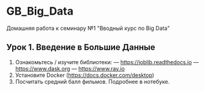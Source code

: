 # GB_Big_Data
Домашняя работа к семинару №1 "Вводный курс по Big Data" 

## Урок 1. Введение в Большие Данные
1. Ознакомьтесь / изучите библиотеки:
— https://joblib.readthedocs.io
— https://www.dask.org
— https://www.ray.io
2. Установите Docker (https://docs.docker.com/desktop)
3. Посчитать средний балл фильмов. Подробнее в нотебуке.